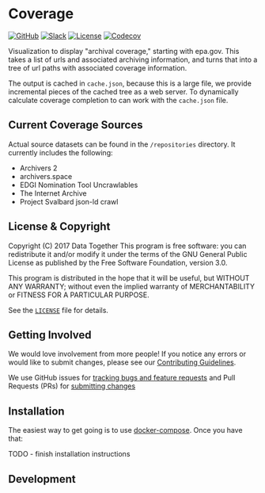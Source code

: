 # Coverage

[![GitHub](https://img.shields.io/badge/project-Data_Together-487b57.svg?style=flat-square)](http://github.com/datatogether)
[![Slack](https://img.shields.io/badge/slack-Archivers-b44e88.svg?style=flat-square)](https://archivers-slack.herokuapp.com/)
[![License](https://img.shields.io/github/license/datatogether/coverage.svg)](./LICENSE)
[![Codecov](https://img.shields.io/codecov/c/github/datatogether/coverage.svg?style=flat-square)](https://codecov.io/gh/datatogether/coverage)

Visualization to display "archival coverage," starting with epa.gov. This takes a list of urls and associated archiving information, and turns that into a tree of url paths with associated coverage information.

The output is cached in `cache.json`, because this is a large file, we provide incremental pieces of the cached tree as a web server. To dynamically calculate coverage completion to can work with the `cache.json` file.

## Current Coverage Sources

Actual source datasets can be found in the `/repositories` directory. It currently includes the following:

* Archivers 2
* archivers.space
* EDGI Nomination Tool Uncrawlables
* The Internet Archive
* Project Svalbard json-ld crawl

## License & Copyright

Copyright (C) 2017 Data Together
This program is free software: you can redistribute it and/or modify it under
the terms of the GNU General Public License as published by the Free Software
Foundation, version 3.0.

This program is distributed in the hope that it will be useful, but WITHOUT ANY
WARRANTY; without even the implied warranty of MERCHANTABILITY or FITNESS FOR A
PARTICULAR PURPOSE.

See the [`LICENSE`](./LICENSE) file for details.

## Getting Involved

We would love involvement from more people! If you notice any errors or would like to submit changes, please see our [Contributing Guidelines](./github/CONTRIBUTING.md).

We use GitHub issues for [tracking bugs and feature requests](./issues) and Pull Requests (PRs) for [submitting changes](./pulls)

## Installation

The easiest way to get going is to use [docker-compose](https://docs.docker.com/compose/install/). Once you have that:

TODO - finish installation instructions

## Development

